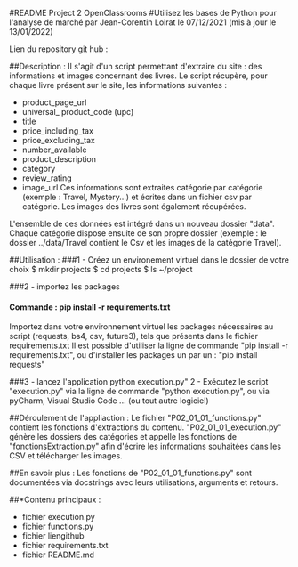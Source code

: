 #README Project 2 OpenClassrooms
#Utilisez les bases de Python pour l'analyse de marché
par Jean-Corentin Loirat
le 07/12/2021 (mis à jour le 13/01/2022)

Lien du repository git hub :
<a href=https://github.com/BeanEden/OcrProjet2.git></a>




##Description :
Il s'agit d'un script permettant d'extraire du site : <a href=http://books.toscrape.com/index.html></a> des informations et images concernant des livres.
Le script récupère, pour chaque livre présent sur le site, les informations suivantes :
 * product_page_url
 * universal_ product_code (upc)
 * title
 * price_including_tax
 * price_excluding_tax
 * number_available
 * product_description
 * category
 * review_rating
 * image_url 
Ces informations sont extraites catégorie par catégorie (exemple : Travel, Mystery...) et écrites dans un fichier csv par catégorie.
Les images des livres sont également récupérées.

L'ensemble de ces données est intégré dans un nouveau dossier "data".
Chaque catégorie dispose ensuite de son propre dossier (exemple : le dossier ../data/Travel contient le Csv et les images de la catégorie Travel).


##Utilisation :
###1 - Créez un environement virtuel dans le dossier de votre choix
$ mkdir projects
$ cd projects
$ ls
~/project

###2 - importez les packages
#### Commande : pip install -r requirements.txt
Importez dans votre environnement virtuel les packages nécessaires au script (requests, bs4, csv, future3), tels que présents dans le fichier requirements.txt
Il est possible d'utiliser la ligne de commande "pip install -r requirements.txt",
ou d'installer les packages un par un : "pip install requests"

###3 - lancez l'application
python execution.py"
2 - Exécutez le script "execution.py" via la ligne de commande "python execution.py",
ou via pyCharm, Visual Studio Code ... (ou tout autre logiciel)



##Déroulement de l'appliaction :
Le fichier "P02_01_01_functions.py" contient les fonctions d'extractions du contenu.
"P02_01_01_execution.py" génère les dossiers des catégories et appelle les fonctions de "fonctionsExtraction.py" afin d'écrire les informations souhaitées dans les CSV et télécharger les images.


##En savoir plus :
Les fonctions de "P02_01_01_functions.py" sont documentées via docstrings avec leurs utilisations, arguments et retours.

##*Contenu principaux : 
* fichier execution.py
* fichier functions.py
* fichier liengithub
* fichier requirements.txt
* fichier README.md
